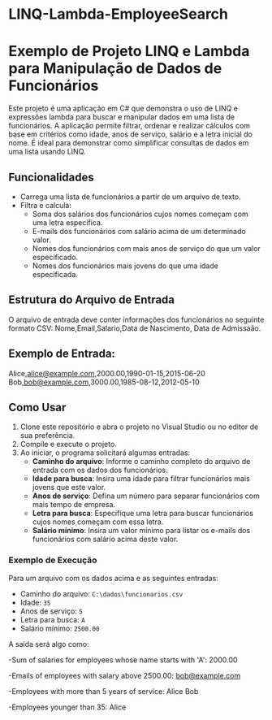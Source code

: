 # LINQ-Lambda-EmployeeSearch

# Exemplo de Projeto LINQ e Lambda para Manipulação de Dados de Funcionários

Este projeto é uma aplicação em C# que demonstra o uso de LINQ e expressões lambda para buscar e manipular dados em uma lista de funcionários. A aplicação permite filtrar, ordenar e realizar cálculos com base em critérios como idade, anos de serviço, salário e a letra inicial do nome. É ideal para demonstrar como simplificar consultas de dados em uma lista usando LINQ.

## Funcionalidades

- Carrega uma lista de funcionários a partir de um arquivo de texto.
- Filtra e calcula:
  - Soma dos salários dos funcionários cujos nomes começam com uma letra específica.
  - E-mails dos funcionários com salário acima de um determinado valor.
  - Nomes dos funcionários com mais anos de serviço do que um valor especificado.
  - Nomes dos funcionários mais jovens do que uma idade especificada.
  
## Estrutura do Arquivo de Entrada

O arquivo de entrada deve conter informações dos funcionários no seguinte formato CSV:
Nome,Email,Salario,Data de Nascimento, Data de Admissaão.

## Exemplo de Entrada:

Alice,alice@example.com,2000.00,1990-01-15,2015-06-20
Bob,bob@example.com,3000.00,1985-08-12,2012-05-10


## Como Usar

1. Clone este repositório e abra o projeto no Visual Studio ou no editor de sua preferência.
2. Compile e execute o projeto.
3. Ao iniciar, o programa solicitará algumas entradas:
   - **Caminho do arquivo**: Informe o caminho completo do arquivo de entrada com os dados dos funcionários.
   - **Idade para busca**: Insira uma idade para filtrar funcionários mais jovens que este valor.
   - **Anos de serviço**: Defina um número para separar funcionários com mais tempo de empresa.
   - **Letra para busca**: Especifique uma letra para buscar funcionários cujos nomes começam com essa letra.
   - **Salário mínimo**: Insira um valor mínimo para listar os e-mails dos funcionários com salário acima deste valor.

### Exemplo de Execução

Para um arquivo com os dados acima e as seguintes entradas:

- Caminho do arquivo: `C:\dados\funcionarios.csv`
- Idade: `35`
- Anos de serviço: `5`
- Letra para busca: `A`
- Salário mínimo: `2500.00`

A saída será algo como:

-Sum of salaries for employees whose name starts with 'A': 2000.00

-Emails of employees with salary above 2500.00: bob@example.com

-Employees with more than 5 years of service: Alice Bob

-Employees younger than 35: Alice


